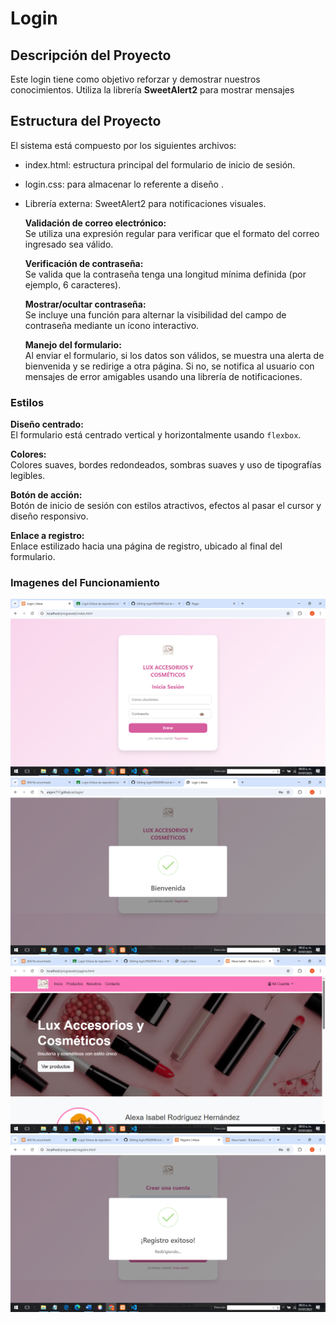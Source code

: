 # Login

## Descripción del Proyecto

Este login tiene como objetivo reforzar y demostrar nuestros conocimientos. Utiliza la librería **SweetAlert2** para mostrar mensajes


## Estructura del Proyecto

El sistema está compuesto por los siguientes archivos:

- index.html: estructura principal del formulario de inicio de sesión.
- login.css: para almacenar lo referente a diseño .
- Librería externa: SweetAlert2 para notificaciones visuales.

  **Validación de correo electrónico:**  
  Se utiliza una expresión regular para verificar que el formato del correo ingresado sea válido.

  **Verificación de contraseña:**  
  Se valida que la contraseña tenga una longitud mínima definida (por ejemplo, 6 caracteres).

  **Mostrar/ocultar contraseña:**  
  Se incluye una función para alternar la visibilidad del campo de contraseña mediante un ícono interactivo.

  **Manejo del formulario:**  
  Al enviar el formulario, si los datos son válidos, se muestra una alerta de bienvenida y se redirige a otra página. Si no, se notifica al usuario con mensajes de error amigables usando una librería de notificaciones.



###  Estilos

**Diseño centrado:**  
  El formulario está centrado vertical y horizontalmente usando `flexbox`.

 **Colores:**  
  Colores suaves, bordes redondeados, sombras suaves y uso de tipografías legibles.

 **Botón de acción:**  
  Botón de inicio de sesión con estilos atractivos, efectos al pasar el cursor y diseño responsivo.

 **Enlace a registro:**  
  Enlace estilizado hacia una página de registro, ubicado al final del formulario.

### Imagenes del Funcionamiento
![Funcionamiento](./func1.png)
![Funcionamiento](./func2.png)
![Funcionamiento](./func3.png)
![Funcionamiento](./func4.png)




